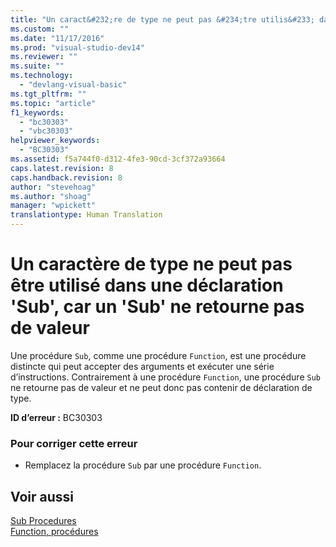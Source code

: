 ```yaml
---
title: "Un caract&#232;re de type ne peut pas &#234;tre utilis&#233; dans une d&#233;claration &#39;Sub&#39;, car un &#39;Sub&#39; ne retourne pas de valeur | Microsoft Docs"
ms.custom: ""
ms.date: "11/17/2016"
ms.prod: "visual-studio-dev14"
ms.reviewer: ""
ms.suite: ""
ms.technology: 
  - "devlang-visual-basic"
ms.tgt_pltfrm: ""
ms.topic: "article"
f1_keywords: 
  - "bc30303"
  - "vbc30303"
helpviewer_keywords: 
  - "BC30303"
ms.assetid: f5a744f0-d312-4fe3-90cd-3cf372a93664
caps.latest.revision: 8
caps.handback.revision: 8
author: "stevehoag"
ms.author: "shoag"
manager: "wpickett"
translationtype: Human Translation
---
```

# Un caract&#232;re de type ne peut pas &#234;tre utilis&#233; dans une d&#233;claration &#39;Sub&#39;, car un &#39;Sub&#39; ne retourne pas de valeur
Une procédure `Sub`, comme une procédure `Function`, est une procédure distincte qui peut accepter des arguments et exécuter une série d’instructions. Contrairement à une procédure `Function`, une procédure `Sub` ne retourne pas de valeur et ne peut donc pas contenir de déclaration de type.  
  
 **ID d’erreur :** BC30303  
  
### Pour corriger cette erreur  
  
-   Remplacez la procédure `Sub` par une procédure `Function`.  
  
## Voir aussi  
 [Sub Procedures](../../visual-basic/programming-guide/language-features/procedures/sub-procedures.md)   
 [Function, procédures](../../visual-basic/programming-guide/language-features/procedures/function-procedures.md)